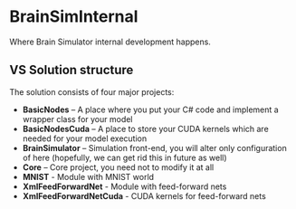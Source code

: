 # BrainSimInternal
Where Brain Simulator internal development happens.

## VS Solution structure

The solution consists of four major projects:

* **BasicNodes** – A place where you put your C# code and implement a wrapper class for your model
* **BasicNodesCuda** – A place to store your CUDA kernels which are needed for your model execution
* **BrainSimulator** – Simulation front-end, you will alter only configuration of here (hopefully, we can get rid this in future as well)
* **Core** – Core project, you need not to modify it at all
* **MNIST** - Module with MNIST world
* **XmlFeedForwardNet** - Module with feed-forward nets
* **XmlFeedForwardNetCuda** - CUDA kernels for feed-forward nets

